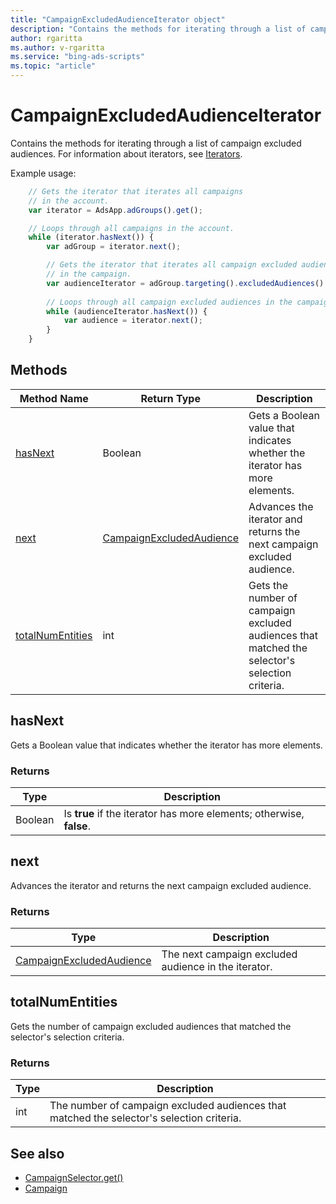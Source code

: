 ```yaml
---
title: "CampaignExcludedAudienceIterator object"
description: "Contains the methods for iterating through a list of campaign excluded audiences."
author: rgaritta
ms.author: v-rgaritta
ms.service: "bing-ads-scripts"
ms.topic: "article"
---
```


# CampaignExcludedAudienceIterator

Contains the methods for iterating through a list of campaign excluded audiences. For information about iterators, see [Iterators](../concepts/iterators.md).

Example usage:
```javascript
    // Gets the iterator that iterates all campaigns
    // in the account.
    var iterator = AdsApp.adGroups().get();

    // Loops through all campaigns in the account.
    while (iterator.hasNext()) {
        var adGroup = iterator.next();

        // Gets the iterator that iterates all campaign excluded audiences
        // in the campaign.
        var audienceIterator = adGroup.targeting().excludedAudiences().get();
    
        // Loops through all campaign excluded audiences in the campaign.
        while (audienceIterator.hasNext()) {
            var audience = iterator.next();
        }
    }
```

## Methods
|Method Name|Return Type|Description|
|-|-|-
[hasNext](#hasnext)|Boolean|Gets a Boolean value that indicates whether the iterator has more elements.
[next](#next)|[CampaignExcludedAudience](./CampaignExcludedAudience.md)|Advances the iterator and returns the next campaign excluded audience.
[totalNumEntities](#totalnumentities)|int|Gets the number of campaign excluded audiences that matched the selector's selection criteria.

## <a name="hasnext"></a>hasNext
Gets a Boolean value that indicates whether the iterator has more elements.

### Returns
|Type|Description|
|-|-
Boolean|Is **true** if the iterator has more elements; otherwise, **false**.

## <a name="next"></a>next
Advances the iterator and returns the next campaign excluded audience.

### Returns
|Type|Description|
|-|-
[CampaignExcludedAudience](./CampaignExcludedAudience.md)|The next campaign excluded audience in the iterator.

## <a name="totalnumentities"></a>totalNumEntities
Gets the number of campaign excluded audiences that matched the selector's selection criteria. 

### Returns
|Type|Description|
|-|-
int|The number of campaign excluded audiences that matched the selector's selection criteria.



## See also
- [CampaignSelector.get()](./CampaignSelector.md#get)
- [Campaign](./Campaign.md)
